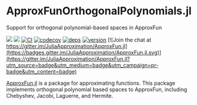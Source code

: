 # ApproxFunOrthogonalPolynomials.jl
Support for orthogonal polynomial-based spaces in ApproxFun

[![](https://img.shields.io/badge/docs-stable-blue.svg)](https://JuliaApproximation.github.io/ApproxFun.jl/stable)
[![](https://img.shields.io/badge/docs-latest-blue.svg)](https://JuliaApproximation.github.io/ApproxFun.jl/latest)
[![CI](https://github.com/JuliaApproximation/ApproxFunOrthogonalPolynomials.jl/actions/workflows/ci.yml/badge.svg)](https://github.com/JuliaApproximation/ApproxFunOrthogonalPolynomials.jl/actions/workflows/ci.yml)
[![codecov](https://codecov.io/gh/JuliaApproximation/ApproxFunOrthogonalPolynomials.jl/branch/master/graph/badge.svg)](https://codecov.io/gh/JuliaApproximation/ApproxFunOrthogonalPolynomials.jl)
[![deps](https://juliahub.com/docs/ApproxFunOrthogonalPolynomials/deps.svg)](https://juliahub.com/ui/Packages/ApproxFunOrthogonalPolynomials/bk9eW?t=2)
[![version](https://juliahub.com/docs/ApproxFunOrthogonalPolynomials/version.svg)](https://juliahub.com/ui/Packages/ApproxFunOrthogonalPolynomials/bk9eW)
[![Join the chat at https://gitter.im/JuliaApproximation/ApproxFun.jl](https://badges.gitter.im/JuliaApproximation/ApproxFun.jl.svg)](https://gitter.im/JuliaApproximation/ApproxFun.jl?utm_source=badge&utm_medium=badge&utm_campaign=pr-badge&utm_content=badge)



[ApproxFun.jl](https://github.com/JuliaApproximation/ApproxFun.jl) is a package for approximating functions. This package implements orthogonal polynomial based spaces to ApproxFun, including Chebyshev, Jacobi, Laguerre, and Hermite.
